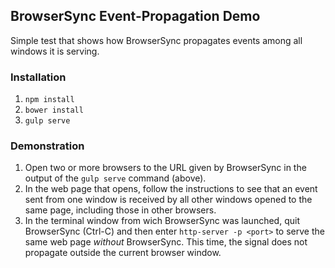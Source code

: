 ## BrowserSync Event-Propagation Demo

Simple test that shows how BrowserSync propagates events
among all windows it is serving.


### Installation

1. `npm install`
2. `bower install`
3. `gulp serve`


### Demonstration

1. Open two or more browsers to the URL given by BrowserSync in the output of the
   `gulp serve` command (above).
2. In the web page that opens, follow the instructions to see that an event sent
   from one window is received by all other windows opened to the same page,
   including those in other browsers.
3. In the terminal window from wich BrowserSync was launched, quit BrowserSync (Ctrl-C) 
   and then enter `http-server -p <port>` to serve the same web page *without* 
   BrowserSync. This time, the signal does not propagate outside the current browser window.
